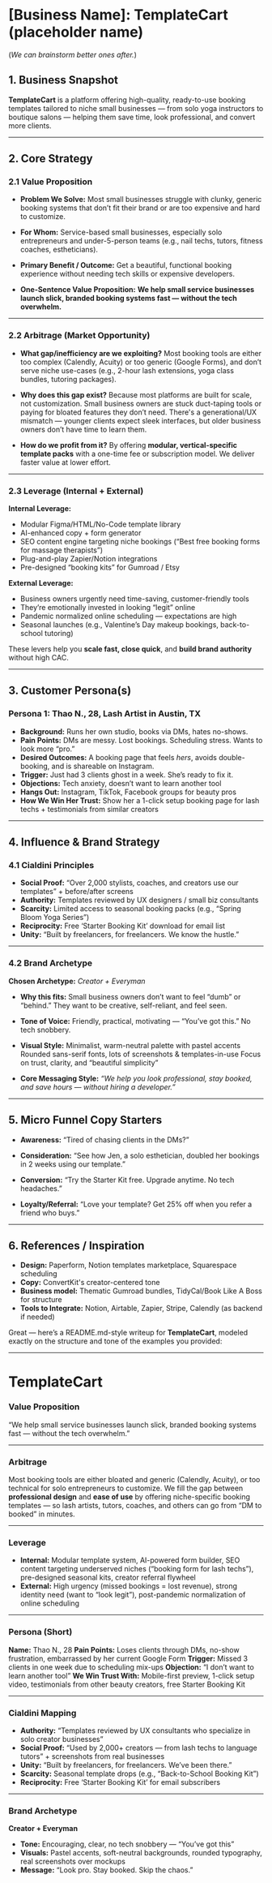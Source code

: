

# **\[Business Name]: TemplateCart (placeholder name)**

(*We can brainstorm better ones after.*)

## 1. **Business Snapshot**

**TemplateCart** is a platform offering high-quality, ready-to-use booking templates tailored to niche small businesses — from solo yoga instructors to boutique salons — helping them save time, look professional, and convert more clients.

---

## 2. **Core Strategy**

### 2.1 **Value Proposition**

* **Problem We Solve:**
  Most small businesses struggle with clunky, generic booking systems that don’t fit their brand or are too expensive and hard to customize.

* **For Whom:**
  Service-based small businesses, especially solo entrepreneurs and under-5-person teams (e.g., nail techs, tutors, fitness coaches, estheticians).

* **Primary Benefit / Outcome:**
  Get a beautiful, functional booking experience without needing tech skills or expensive developers.

* **One-Sentence Value Proposition:**
  **We help small service businesses launch slick, branded booking systems fast — without the tech overwhelm.**

---

### 2.2 **Arbitrage (Market Opportunity)**

* **What gap/inefficiency are we exploiting?**
  Most booking tools are either too complex (Calendly, Acuity) or too generic (Google Forms), and don’t serve niche use-cases (e.g., 2-hour lash extensions, yoga class bundles, tutoring packages).

* **Why does this gap exist?**
  Because most platforms are built for scale, not customization. Small business owners are stuck duct-taping tools or paying for bloated features they don’t need. There's a generational/UX mismatch — younger clients expect sleek interfaces, but older business owners don’t have time to learn them.

* **How do we profit from it?**
  By offering **modular, vertical-specific template packs** with a one-time fee or subscription model. We deliver faster value at lower effort.

---

### 2.3 **Leverage (Internal + External)**

**Internal Leverage:**

* Modular Figma/HTML/No-Code template library
* AI-enhanced copy + form generator
* SEO content engine targeting niche bookings (“Best free booking forms for massage therapists”)
* Plug-and-play Zapier/Notion integrations
* Pre-designed “booking kits” for Gumroad / Etsy

**External Leverage:**

* Business owners urgently need time-saving, customer-friendly tools
* They’re emotionally invested in looking “legit” online
* Pandemic normalized online scheduling — expectations are high
* Seasonal launches (e.g., Valentine’s Day makeup bookings, back-to-school tutoring)

These levers help you **scale fast, close quick**, and **build brand authority** without high CAC.

---

## 3. **Customer Persona(s)**

### **Persona 1: Thao N., 28, Lash Artist in Austin, TX**

* **Background:** Runs her own studio, books via DMs, hates no-shows.
* **Pain Points:** DMs are messy. Lost bookings. Scheduling stress. Wants to look more “pro.”
* **Desired Outcomes:** A booking page that feels *hers*, avoids double-booking, and is shareable on Instagram.
* **Trigger:** Just had 3 clients ghost in a week. She’s ready to fix it.
* **Objections:** Tech anxiety, doesn’t want to learn another tool
* **Hangs Out:** Instagram, TikTok, Facebook groups for beauty pros
* **How We Win Her Trust:** Show her a 1-click setup booking page for lash techs + testimonials from similar creators

---

## 4. **Influence & Brand Strategy**

### 4.1 **Cialdini Principles**

* **Social Proof:** “Over 2,000 stylists, coaches, and creators use our templates” + before/after screens
* **Authority:** Templates reviewed by UX designers / small biz consultants
* **Scarcity:** Limited access to seasonal booking packs (e.g., “Spring Bloom Yoga Series”)
* **Reciprocity:** Free ‘Starter Booking Kit’ download for email list
* **Unity:** “Built by freelancers, for freelancers. We know the hustle.”

---

### 4.2 **Brand Archetype**

**Chosen Archetype:** *Creator + Everyman*

* **Why this fits:**
  Small business owners don’t want to feel “dumb” or “behind.” They want to be creative, self-reliant, and feel seen.

* **Tone of Voice:**
  Friendly, practical, motivating — “You’ve got this.”
  No tech snobbery.

* **Visual Style:**
  Minimalist, warm-neutral palette with pastel accents
  Rounded sans-serif fonts, lots of screenshots & templates-in-use
  Focus on trust, clarity, and “beautiful simplicity”

* **Core Messaging Style:**
  *“We help you look professional, stay booked, and save hours — without hiring a developer.”*

---

## 5. **Micro Funnel Copy Starters**

* **Awareness:**
  “Tired of chasing clients in the DMs?”

* **Consideration:**
  “See how Jen, a solo esthetician, doubled her bookings in 2 weeks using our template.”

* **Conversion:**
  “Try the Starter Kit free. Upgrade anytime. No tech headaches.”

* **Loyalty/Referral:**
  “Love your template? Get 25% off when you refer a friend who buys.”

---

## 6. **References / Inspiration**

* **Design:** Paperform, Notion templates marketplace, Squarespace scheduling
* **Copy:** ConvertKit's creator-centered tone
* **Business model:** Thematic Gumroad bundles, TidyCal/Book Like A Boss for structure
* **Tools to Integrate:** Notion, Airtable, Zapier, Stripe, Calendly (as backend if needed)

Great — here’s a README.md-style writeup for **TemplateCart**, modeled exactly on the structure and tone of the examples you provided:

---

# **TemplateCart**

### Value Proposition

“We help small service businesses launch slick, branded booking systems fast — without the tech overwhelm.”

---

### Arbitrage

Most booking tools are either bloated and generic (Calendly, Acuity), or too technical for solo entrepreneurs to customize. We fill the gap between **professional design** and **ease of use** by offering niche-specific booking templates — so lash artists, tutors, coaches, and others can go from “DM to booked” in minutes.

---

### Leverage

* **Internal:** Modular template system, AI-powered form builder, SEO content targeting underserved niches (“booking form for lash techs”), pre-designed seasonal kits, creator referral flywheel
* **External:** High urgency (missed bookings = lost revenue), strong identity need (want to “look legit”), post-pandemic normalization of online scheduling

---

### Persona (Short)

**Name:** Thao N., 28
**Pain Points:** Loses clients through DMs, no-show frustration, embarrassed by her current Google Form
**Trigger:** Missed 3 clients in one week due to scheduling mix-ups
**Objection:** “I don’t want to learn another tool”
**We Win Trust With:** Mobile-first preview, 1-click setup video, testimonials from other beauty creators, free Starter Booking Kit

---

### Cialdini Mapping

* **Authority:** “Templates reviewed by UX consultants who specialize in solo creator businesses”
* **Social Proof:** “Used by 2,000+ creators — from lash techs to language tutors” + screenshots from real businesses
* **Unity:** “Built by freelancers, for freelancers. We’ve been there.”
* **Scarcity:** Seasonal template drops (e.g., “Back-to-School Booking Kit”)
* **Reciprocity:** Free ‘Starter Booking Kit’ for email subscribers

---

### Brand Archetype

**Creator + Everyman**

* **Tone:** Encouraging, clear, no tech snobbery — “You’ve got this”
* **Visuals:** Pastel accents, soft-neutral backgrounds, rounded typography, real screenshots over mockups
* **Message:** “Look pro. Stay booked. Skip the chaos.”



